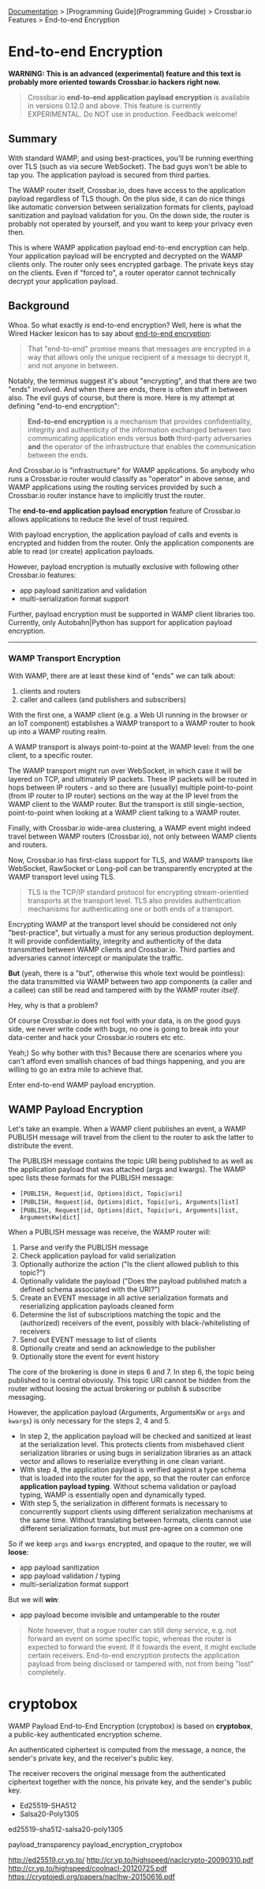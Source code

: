 [Documentation](.) > [Programming Guide](Programming Guide) > Crossbar.io Features > End-to-end Encryption

# End-to-end Encryption

**WARNING: This is an advanced (experimental) feature and this text is probably more oriented towards Crossbar.io hackers right now.**

> Crossbar.io **end-to-end application payload encryption** is available in versions 0.12.0 and above. This feature is currently EXPERIMENTAL. Do NOT use in production. Feedback welcome!

## Summary

With standard WAMP, and using best-practices, you'll be running everthing over TLS (such as via secure WebSocket). The bad guys won't be able to tap you. The application payload is secured from third parties.

The WAMP router itself, Crossbar.io, does have access to the application payload regardless of TLS though. On the plus side, it can do nice things like automatic conversion between serialization formats for clients, payload sanitization and payload validation for you. On the down side, the router is probably not operated by yourself, and you want to keep your privacy even then.

This is where WAMP application payload end-to-end encryption can help. Your application payload will be encrypted and decrypted on the WAMP clients only. The router only sees encrypted garbage. The private keys stay on the clients. Even if "forced to", a router operator cannot technically decrypt your application payload.


## Background

Whoa. So what exactly *is* end-to-end encryption? Well, here is what the Wired Hacker lexicon has to say about [end-to-end encryption](http://www.wired.com/2014/11/hacker-lexicon-end-to-end-encryption/):

> That "end-to-end" promise means that messages are encrypted in a way that allows only the unique recipient of a message to decrypt it, and not anyone in between.

Notably, the terminus suggest it's about "encrypting", and that there are two "ends" involved. And when there are ends, there is often stuff in between also. The evil guys of course, but there is more. Here is my attempt at defining "end-to-end encryption":

> **End-to-end encryption** is a mechanism that provides confidentiality, integrity and authenticity of the information exchanged between two communicating application ends versus **both** third-party adversaries **and** the operator of the infrastructure that enables the communication between the ends.

And Crossbar.io is "infrastructure" for WAMP applications. So anybody who runs a Crossbar.io router would classify as "operator" in above sense, and WAMP applications using the routing services provided by such a Crossbar.io router instance have to implicitly trust the router.

The **end-to-end application payload encryption** feature of Crossbar.io allows applications to reduce the level of trust required.

With payload encryption, the application payload of calls and events is encrypted and hidden from the router. Only the application components are able to read (or create) application payloads.

However, payload encryption is mutually exclusive with following other Crossbar.io features:

* app payload sanitization and validation
* multi-serialization format support

Further, payload encryption must be supported in WAMP client libraries too. Currently, only Autobahn|Python has support for application payload encryption.

---

### WAMP Transport Encryption

With WAMP, there are at least these kind of "ends" we can talk about:

1. clients and routers
2. caller and callees (and publishers and subscribers)

With the first one, a WAMP client (e.g. a Web UI running in the browser or an IoT component) establishes a WAMP transport to a WAMP router to hook up into a WAMP routing realm.

A WAMP transport is always point-to-point at the WAMP level: from the one client, to a specific router.

The WAMP transport might run over WebSocket, in which case it will be layered on TCP, and ultimately IP packets. These IP packets will be routed in hops between IP routers - and so there are (usually) multiple point-to-point (from IP router to IP router) sections on the way at the IP level from the WAMP client to the WAMP router. But the transport is still single-section, point-to-point when looking at a WAMP client talking to a WAMP router.

Finally, with Crossbar.io wide-area clustering, a WAMP event might indeed travel between WAMP routers (Crossbar.io), not only between WAMP clients and routers.

Now, Crossbar.io has first-class support for TLS, and WAMP transports like WebSocket, RawSocket or Long-poll can be transparently encrypted at the WAMP transport level using TLS.

> TLS is the TCP/IP standard protocol for encrypting stream-orientied transports at the transport level. TLS also provides authentication mechanisms for authenticating one or both ends of a transport.

Encrypting WAMP at the transport level should be considered not only "best-practice", but virtually a must for any serious production deployment. It will provide confidentiality, integrity and authenticity of the data transmitted between WAMP clients and Crossbar.io. Third parties and adversaries cannot intercept or manipulate the traffic.

**But** (yeah, there is a "but", otherwise this whole text would be pointless): the data transmitted via WAMP between two app components (a caller and a callee) can still be read and tampered with by the WAMP router *itself*.

Hey, why is that a problem?

Of course Crossbar.io does not fool with your data, is on the good guys side, we never write code with bugs, no one is going to break into your data-center and hack your Crossbar.io routers etc etc.

Yeah;) So why bother with this? Because there are scenarios where you can't afford even smallish chances of bad things happening, and you are willing to go an extra mile to achieve that.

Enter end-to-end WAMP payload encryption.


## WAMP Payload Encryption

Let's take an example. When a WAMP client publishes an event, a WAMP PUBLISH message will travel from the client to the router to ask the latter to distribute the event.

The PUBLISH message contains the topic URI being published to as well as the application payload that was attached (args and kwargs). The WAMP spec lists these formats for the PUBLISH message:

* `[PUBLISH, Request|id, Options|dict, Topic|uri]`
* `[PUBLISH, Request|id, Options|dict, Topic|uri, Arguments|list]`
* `[PUBLISH, Request|id, Options|dict, Topic|uri, Arguments|list, ArgumentsKw|dict]`

When a PUBLISH message was receive, the WAMP router will:

1. Parse and verify the PUBLISH message
2. Check application payload for valid serialization
3. Optionally authorize the action ("Is the client allowed publish to this topic?")
4. Optionally validate the payload ("Does the payload published match a defined schema associated with the URI?")
5. Create an EVENT message in all active serialization formats and reserializing application payloads cleaned form
6. Determine the list of subscriptions matching the topic and the (authorized) receivers of the event, possibly with black-/whitelisting of receivers
7. Send out EVENT message to list of clients
8. Optionally create and send an acknowledge to the publisher
9. Optionally store the event for event history

The core of the brokering is done in steps 6 and 7. In step 6, the topic being published to is central obviously. This topic URI cannot be hidden from the router without loosing the actual brokering or publish & subscribe messaging.

However, the application payload (Arguments, ArgumentsKw or `args` and `kwargs`) is only necessary for the steps 2, 4 and 5.

* In step 2, the application payload will be checked and sanitized at least at the serialization level. This protects clients from misbehaved client serialization libraries or using bugs in serialization libraries as an attack vector and allows to reserialize everything in one clean variant.
* With step 4, the application payload is verified against a type schema that is loaded into the router for the app, so that the router can enforce **application payload typing**. Without schema validation or payload typing, WAMP is essentially open and dynamically typed.
* With step 5, the serialization in different formats is necessary to concurrently support clients using different serialization mechanisms at the same time. Without translating between formats, clients cannot use different serialization formats, but must pre-agree on a common one

So if we keep `args` and `kwargs` encrypted, and opaque to the router, we will **loose**:

* app payload sanitization
* app payload validation / typing
* multi-serialization format support

But we will **win**:

* app payload become invisible and untamperable to the router

> Note however, that a rogue router can still *deny service*, e.g. not forward an event on some specific topic, whereas the router is expected to forward the event. If it fowards the event, it might exclude certain receivers. End-to-end encryption protects the application payload from being disclosed or tampered with, not from being "lost" completely.


# cryptobox

WAMP Payload End-to-End Encryption (cryptobox) is based on **cryptobox**, a public-key authenticated encryption scheme.

An authenticated ciphertext is computed from the message, a nonce, the sender's private key, and the receiver's public key.

The receiver recovers the original message from the authenticated ciphertext together with the nonce, his private key, and the sender's public key.

* Ed25519-SHA512
* Salsa20-Poly1305

ed25519-sha512-salsa20-poly1305

payload_transparency
payload_encryption_cryptobox

http://ed25519.cr.yp.to/
http://cr.yp.to/highspeed/naclcrypto-20090310.pdf
http://cr.yp.to/highspeed/coolnacl-20120725.pdf
https://cryptojedi.org/papers/naclhw-20150616.pdf
